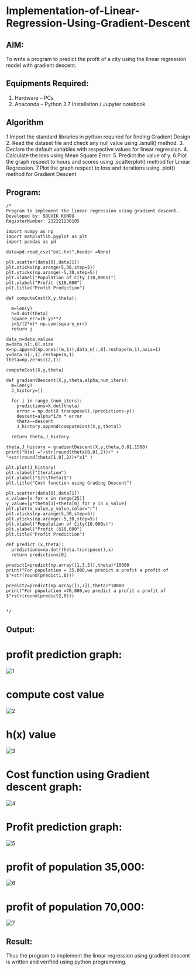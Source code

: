 # Implementation-of-Linear-Regression-Using-Gradient-Descent

## AIM:
To write a program to predict the profit of a city using the linear regression model with gradient descent.

## Equipments Required:
1. Hardware – PCs
2. Anaconda – Python 3.7 Installation / Jupyter notebook

## Algorithm
1.Import the standard libraries in python required for finding Gradient Design 
2. Read the dataset file and check any null value using .isnull() method.
3. Declare the default variables with respective values for linear regression.
4. Calculate the loss using Mean Square Error.
5. Predict the value of y.
6.Plot the graph respect to hours and scores using .scatterplot() method for Linear Regression.
7.Plot the graph respect to loss and iterations using .plot() method for Gradient Descent

## Program:
```
/*
Program to implement the linear regression using gradient descent.
Developed by: SOUVIK KUNDU
RegisterNumber: 212221230105

import numpy as np
import matplotlib.pyplot as plt
import pandas as pd

data=pd.read_csv("ex1.txt",header =None)

plt.scatter(data[0],data[1])
plt.xticks(np.arange(5,30,step=5))
plt.yticks(np.arange(-5,30,step=5))
plt.xlabel("Population of City (10,000s)")
plt.ylabel("Profit ($10,000")
plt.title("Profit Prediction")

def computeCost(X,y,theta):

  m=len(y)
  h=X.dot(theta)
  square_err=(h-y)**2
  j=1/(2*m)* np.sum(square_err)
  return j

data_n=data.values
m=data_n[:,0].size
X=np.append(np.ones((m,1)),data_n[:,0].reshape(m,1),axis=1)
y=data_n[:,1].reshape(m,1)
theta=np.zeros((2,1))

computeCost(X,y,theta)

def gradientDescent(X,y,theta,alpha,num_iters):
  m=len(y)
  J_history=[]

  for i in range (num_iters):
    predictions=X.dot(theta)
    error = np.dot(X.transpose(),(predictions-y))
    descent=alpha*1/m * error
    theta-=descent
    J_history.append(computeCost(X,y,theta))

  return theta,J_history  

theta,J_history = gradientDescent(X,y,theta,0.01,1500)
print("h(x) ="+str(round(theta[0,0],2))+" + "+str(round(theta[1,0],2))+"x1" )

plt.plot(J_history)
plt.xlabel("Iteration")
plt.ylabel("$J(\Theta)$")
plt.title("Cost function using Grading Descent")

plt.scatter(data[0],data[1])
x_value=[x for x in range(25)]
y_value=[y*theta[1]+theta[0] for y in x_value]
plt.plot(x_value,y_value,color="r")
plt.xticks(np.arange(5,30,step=5))
plt.yticks(np.arange(-5,30,step=5))
plt.xlabel("Population of City(10,000s)")
plt.ylabel("Profit ($10,000")
plt.title("Profit Prediction")

def predict (x,theta):
  predictions=np.dot(theta.transpose(),x)
  return predictions[0]

predict1=predict(np.array([1,3.5]),theta)*10000
print("For population = 35,000,we predict a profit a profit of $"+str(round(predict1,0)))

predict2=predict(np.array([1,7]),theta)*10000
print("For population =70,000,we predict a profit a profit of $"+str(round(predict2,0)))


*/
```

## Output:
# profit prediction graph:
![1](https://github.com/souvik798/Implementation-of-Linear-Regression-Using-Gradient-Descent/assets/94752764/25c4b296-e1eb-4332-8475-f7d5b7d82621)

# compute cost value
![2](https://github.com/souvik798/Implementation-of-Linear-Regression-Using-Gradient-Descent/assets/94752764/e68e4d39-9551-44d1-843b-f960bf7efcf7)

# h(x) value
![3](https://github.com/souvik798/Implementation-of-Linear-Regression-Using-Gradient-Descent/assets/94752764/4ad2d8da-8e9a-4a99-aab4-f7069dee31f2)

# Cost function using Gradient descent graph:
![4](https://github.com/souvik798/Implementation-of-Linear-Regression-Using-Gradient-Descent/assets/94752764/3365e19b-9bc3-42b1-98f8-0d08d15e209e)

# Profit prediction graph:
![5](https://github.com/souvik798/Implementation-of-Linear-Regression-Using-Gradient-Descent/assets/94752764/92e21d81-f3b1-465c-a967-a2f9c70f145c)

# profit of population 35,000:
![6](https://github.com/souvik798/Implementation-of-Linear-Regression-Using-Gradient-Descent/assets/94752764/075f3222-e2b6-4c57-93bc-f7e707a37633)

# profit of population 70,000:
![7](https://github.com/souvik798/Implementation-of-Linear-Regression-Using-Gradient-Descent/assets/94752764/099c3ad3-a48b-4192-9a30-ef7c5568d2fa)







## Result:
Thus the program to implement the linear regression using gradient descent is written and verified using python programming.
